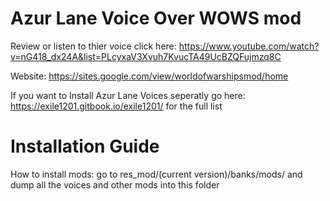 # Azur Lane Voice Over WOWS mod

Review or listen to thier voice click here: https://www.youtube.com/watch?v=nG418_dx24A&list=PLcyxaV3Xvuh7KvucTA49UcBZQFujmzq8C

Website: https://sites.google.com/view/worldofwarshipsmod/home

If you want to Install Azur Lane Voices seperatly go here: https://exile1201.gitbook.io/exile1201/ 
for the full list

# Installation Guide

How to install mods: go to res_mod/(current version)/banks/mods/ and dump all the voices and other mods into this folder
